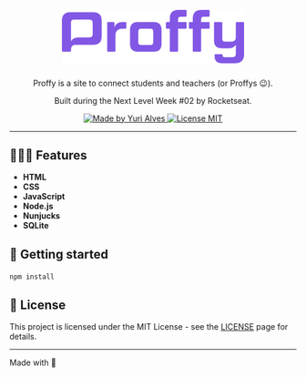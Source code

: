 <h1 align="center">
<br>
  <img src="public/images/logo-purple.svg" alt="Proffy" width="320">
<br>
</h1>

<p align="center">Proffy is a site  to connect students and teachers (or Proffys 😉).</p>
<p align="center">Built during the Next Level Week #02 by Rocketseat.</p>

<p align="center">
  <a href="https://linkedin.com/in/yuripiresalves">
    <img src="https://img.shields.io/badge/made%20by-Yuri%20Alves-%238257E5" alt="Made by Yuri Alves">
  </a>
  
  <a href="https://opensource.org/licenses/MIT">
    <img src="https://img.shields.io/badge/License-MIT-%238257E5.svg" alt="License MIT">
  </a>
</p>

[//]: # (Add your gifs/images here:)
<div>
<!--   <img src="https://i.ibb.co/Ns5nWny/web.gif" alt="web-demo" height="370"> -->
<!--   <img src="https://i.ibb.co/KFp5xvY/mobile.gif" alt="mobile-demo" height="370"> -->
</div>

<hr />

## 👨🏻‍🏫 Features
[//]: # (Add the features of your project here:)

-  **HTML**
-  **CSS** 
-  **JavaScript** 
-  **Node.js** 
-  **Nunjucks** 
-  **SQLite**

## 🚀 Getting started

`npm install`


## 📝 License

This project is licensed under the MIT License - see the [LICENSE](https://opensource.org/licenses/MIT) page for details.

---

Made with 💜 
